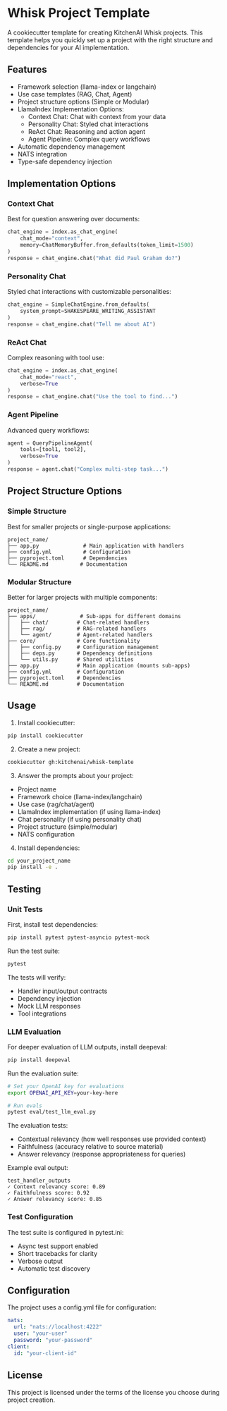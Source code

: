# Whisk Project Template

A cookiecutter template for creating KitchenAI Whisk projects. This template helps you quickly set up a project with the right structure and dependencies for your AI implementation.

## Features

- Framework selection (llama-index or langchain)
- Use case templates (RAG, Chat, Agent)
- Project structure options (Simple or Modular)
- LlamaIndex Implementation Options:
  - Context Chat: Chat with context from your data
  - Personality Chat: Styled chat interactions
  - ReAct Chat: Reasoning and action agent
  - Agent Pipeline: Complex query workflows
- Automatic dependency management
- NATS integration
- Type-safe dependency injection

## Implementation Options

### Context Chat
Best for question answering over documents:
```python
chat_engine = index.as_chat_engine(
    chat_mode="context",
    memory=ChatMemoryBuffer.from_defaults(token_limit=1500)
)
response = chat_engine.chat("What did Paul Graham do?")
```

### Personality Chat
Styled chat interactions with customizable personalities:
```python
chat_engine = SimpleChatEngine.from_defaults(
    system_prompt=SHAKESPEARE_WRITING_ASSISTANT
)
response = chat_engine.chat("Tell me about AI")
```

### ReAct Chat
Complex reasoning with tool use:
```python
chat_engine = index.as_chat_engine(
    chat_mode="react",
    verbose=True
)
response = chat_engine.chat("Use the tool to find...")
```

### Agent Pipeline
Advanced query workflows:
```python
agent = QueryPipelineAgent(
    tools=[tool1, tool2],
    verbose=True
)
response = agent.chat("Complex multi-step task...")
```

## Project Structure Options

### Simple Structure
Best for smaller projects or single-purpose applications:
```
project_name/
├── app.py              # Main application with handlers
├── config.yml          # Configuration
├── pyproject.toml      # Dependencies
└── README.md          # Documentation
```

### Modular Structure
Better for larger projects with multiple components:
```
project_name/
├── apps/              # Sub-apps for different domains
│   ├── chat/         # Chat-related handlers
│   ├── rag/          # RAG-related handlers
│   └── agent/        # Agent-related handlers
├── core/             # Core functionality
│   ├── config.py     # Configuration management
│   ├── deps.py       # Dependency definitions
│   └── utils.py      # Shared utilities
├── app.py            # Main application (mounts sub-apps)
├── config.yml        # Configuration
├── pyproject.toml    # Dependencies
└── README.md         # Documentation
```

## Usage

1. Install cookiecutter:
```bash
pip install cookiecutter
```

2. Create a new project:
```bash
cookiecutter gh:kitchenai/whisk-template
```

3. Answer the prompts about your project:
- Project name
- Framework choice (llama-index/langchain)
- Use case (rag/chat/agent)
- LlamaIndex implementation (if using llama-index)
- Chat personality (if using personality chat)
- Project structure (simple/modular)
- NATS configuration

4. Install dependencies:
```bash
cd your_project_name
pip install -e .
```

## Testing

### Unit Tests
First, install test dependencies:
```bash
pip install pytest pytest-asyncio pytest-mock
```

Run the test suite:
```bash
pytest
```

The tests will verify:
- Handler input/output contracts
- Dependency injection
- Mock LLM responses
- Tool integrations

### LLM Evaluation
For deeper evaluation of LLM outputs, install deepeval:
```bash
pip install deepeval
```

Run the evaluation suite:
```bash
# Set your OpenAI key for evaluations
export OPENAI_API_KEY=your-key-here

# Run evals
pytest eval/test_llm_eval.py
```

The evaluation tests:
- Contextual relevancy (how well responses use provided context)
- Faithfulness (accuracy relative to source material)
- Answer relevancy (response appropriateness for queries)

Example eval output:
```
test_handler_outputs
✓ Context relevancy score: 0.89
✓ Faithfulness score: 0.92
✓ Answer relevancy score: 0.85
```

### Test Configuration
The test suite is configured in pytest.ini:
- Async test support enabled
- Short tracebacks for clarity
- Verbose output
- Automatic test discovery

## Configuration

The project uses a config.yml file for configuration:

```yaml
nats:
  url: "nats://localhost:4222"
  user: "your-user"
  password: "your-password"
client:
  id: "your-client-id"
```

## License

This project is licensed under the terms of the license you choose during project creation.